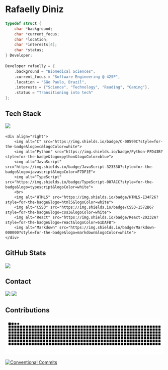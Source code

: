 # Rafaelly Diniz

```c
typedef struct {
    char *background;
    char *current_focus;
    char *location;
    char *interests[4];
    char *status;
} Developer;

Developer rafaelly = {
    .background = "Biomedical Sciences",
    .current_focus = "Software Engineering @ 42SP",
    .location = "São Paulo, Brazil",
    .interests = {"Science", "Technology", "Reading", "Gaming"},
    .status = "Transitioning into tech"
};
```

## Tech Stack

<div>
    <div align="left">
        <a href="https://github.com/devrafaelly" target="_blank">
            <img height=250 src="https://github-readme-stats.vercel.app/api/top-langs?username=devrafaelly&layout=donut&langs_count=8&card_width=400&theme=transparent&hide_title=true&hide_border=true&icon_color=785ef0&text_color=ffb000&ring_color=ffb000" />
        </a>
    </div>
    
    <div align="right">
        <img alt="C" src="https://img.shields.io/badge/C-00599C?style=for-the-badge&logo=c&logoColor=white">
        <img alt="Python" src="https://img.shields.io/badge/Python-FFD43B?style=for-the-badge&logo=python&logoColor=blue">
        <img alt="JavaScript" src="https://img.shields.io/badge/JavaScript-323330?style=for-the-badge&logo=javascript&logoColor=F7DF1E">
        <img alt="TypeScript" src="https://img.shields.io/badge/TypeScript-007ACC?style=for-the-badge&logo=typescript&logoColor=white">
        <br>
        <img alt="HTML5" src="https://img.shields.io/badge/HTML5-E34F26?style=for-the-badge&logo=html5&logoColor=white">
        <img alt="CSS3" src="https://img.shields.io/badge/CSS3-1572B6?style=for-the-badge&logo=css3&logoColor=white">
        <img alt="React" src="https://img.shields.io/badge/React-20232A?style=for-the-badge&logo=react&logoColor=61DAFB">
        <img alt="Markdown" src="https://img.shields.io/badge/Markdown-000000?style=for-the-badge&logo=markdown&logoColor=white">
    </div>
</div>

## GitHub Stats

<div>
    <a href="https://github.com/devrafaelly/github-readme-stats" target="_blank">
        <img height=200 align="center" src="https://github-readme-stats.vercel.app/api?username=devrafaelly&show_icons=true&theme=transparent&hide_title=true&hide_border=true&icon_color=785ef0&text_color=ffb000&ring_color=ffb000&rank_icon=github" />
    </a>
</div>

## Contact

<div> 
  <a href="mailto:rafaellypoliveira@gmail.com" target="_blank"><img src="https://img.shields.io/badge/email-000?style=for-the-badge&logo=gmail"></a>
  <a href="https://www.linkedin.com/in/rafaellyoliveira/" target="_blank"><img src="https://img.shields.io/badge/LinkedIn-000?style=for-the-badge&logo=linkedin&logoColor=0E76A8"></a> 
</div>

## Contributions

![Snake animation](https://github.com/devrafaelly/devrafaelly/blob/output/github-contribution-grid-snake.svg)

[![Conventional Commits](https://img.shields.io/badge/Conventional%20Commits-1.0.0-%23FE5196?logo=conventionalcommits&logoColor=white)](https://conventionalcommits.org)
